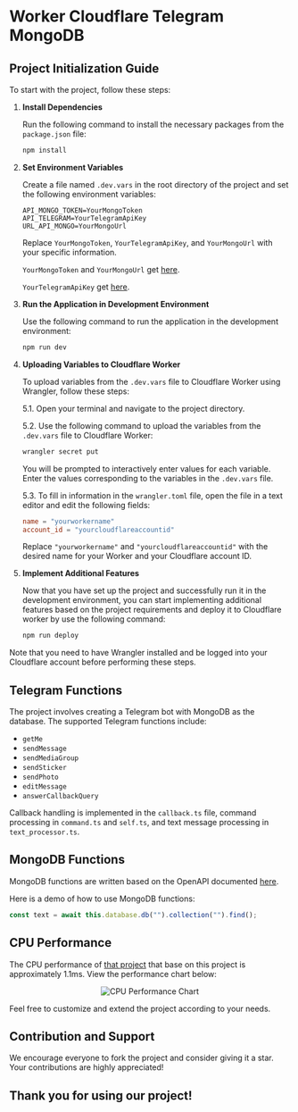 # Worker Cloudflare Telegram MongoDB

## Project Initialization Guide

To start with the project, follow these steps:

1. **Install Dependencies**

   Run the following command to install the necessary packages from the `package.json` file:

   ```bash
   npm install
   ```

2. **Set Environment Variables**

   Create a file named `.dev.vars` in the root directory of the project and set the following environment variables:

   ```env
   API_MONGO_TOKEN=YourMongoToken
   API_TELEGRAM=YourTelegramApiKey
   URL_API_MONGO=YourMongoUrl
   ```

   Replace `YourMongoToken`, `YourTelegramApiKey`, and `YourMongoUrl` with your specific information.
   
   `YourMongoToken` and `YourMongoUrl` get [here](https://www.mongodb.com/docs/atlas/app-services/data-api/generated-endpoints/).

   `YourTelegramApiKey` get [here](https://t.me/BotFather).

4. **Run the Application in Development Environment**

   Use the following command to run the application in the development environment:

   ```bash
   npm run dev
   ```

5. **Uploading Variables to Cloudflare Worker**
   
   To upload variables from the `.dev.vars` file to Cloudflare Worker using Wrangler, follow these steps:
   
   5.1. Open your terminal and navigate to the project directory.
   
   5.2. Use the following command to upload the variables from the `.dev.vars` file to Cloudflare Worker:
   
    ```bash
    wrangler secret put
    ```
   
   You will be prompted to interactively enter values for each variable. Enter the values corresponding to the variables in the `.dev.vars` file.
   
   5.3. To fill in information in the `wrangler.toml` file, open the file in a text editor and edit the following fields:
   
    ```toml
    name = "yourworkername"
    account_id = "yourcloudflareaccountid"
    ```
   
   Replace `"yourworkername"` and `"yourcloudflareaccountid"` with the desired name for your Worker and your Cloudflare account ID.
   
6. **Implement Additional Features**

   Now that you have set up the project and successfully run it in the development environment, you can start implementing additional features based on the project requirements and deploy it to Cloudflare worker by use the following command:
   
   ```bash
   npm run deploy
   ```
   
Note that you need to have Wrangler installed and be logged into your Cloudflare account before performing these steps.

## Telegram Functions

The project involves creating a Telegram bot with MongoDB as the database. The supported Telegram functions include:

- `getMe`
- `sendMessage`
- `sendMediaGroup`
- `sendSticker`
- `sendPhoto`
- `editMessage`
- `answerCallbackQuery`

Callback handling is implemented in the `callback.ts` file, command processing in `command.ts` and `self.ts`, and text message processing in `text_processor.ts`.

## MongoDB Functions

MongoDB functions are written based on the OpenAPI documented [here](https://www.mongodb.com/docs/atlas/app-services/data-api/openapi/).

Here is a demo of how to use MongoDB functions:

```typescript
const text = await this.database.db("").collection("").find();
```

## CPU Performance

The CPU performance of [that project](https://github.com/RuriMeiko/telegram-water-reminder) that base on this project is approximately 1.1ms. View the performance chart below:
<p align="center">
  <img src="https://i.ibb.co/d56y0g9/image.png" alt="CPU Performance Chart">
</p>


Feel free to customize and extend the project according to your needs.

## Contribution and Support

We encourage everyone to fork the project and consider giving it a star. Your contributions are highly appreciated!

## Thank you for using our project!
